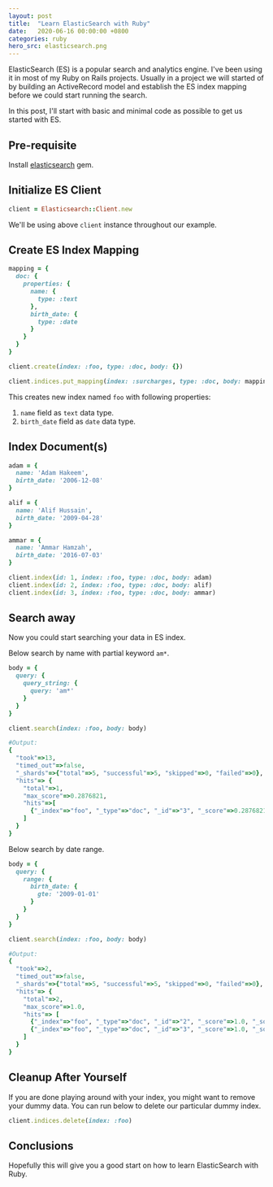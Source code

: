 ```yaml
---
layout: post
title:  "Learn ElasticSearch with Ruby"
date:   2020-06-16 00:00:00 +0800
categories: ruby
hero_src: elasticsearch.png
---
```


ElasticSearch (ES) is a popular search and analytics engine. I've been using it
in most of my Ruby on Rails projects. Usually in a project we will started of
by building an ActiveRecord model and establish the ES index mapping before we
could start running the search.

In this post, I'll start with basic and minimal code as possible to get us
started with ES.

## Pre-requisite

Install [elasticsearch] gem.

[elasticsearch]: https://github.com/elastic/elasticsearch-ruby

## Initialize ES Client

```ruby
client = Elasticsearch::Client.new
```

We'll be using above `client` instance throughout our example.

## Create ES Index Mapping

```ruby
mapping = {
  doc: {
    properties: {
      name: {
        type: :text
      },
      birth_date: {
        type: :date
      }
    }
  }
}

client.create(index: :foo, type: :doc, body: {})

client.indices.put_mapping(index: :surcharges, type: :doc, body: mapping)
```

This creates new index named `foo` with following properties:
1. `name` field as `text` data type.
2. `birth_date` field as `date` data type.

## Index Document(s)

```ruby
adam = {
  name: 'Adam Hakeem',
  birth_date: '2006-12-08'
}

alif = {
  name: 'Alif Hussain',
  birth_date: '2009-04-28'
}

ammar = {
  name: 'Ammar Hamzah',
  birth_date: '2016-07-03'
}

client.index(id: 1, index: :foo, type: :doc, body: adam)
client.index(id: 2, index: :foo, type: :doc, body: alif)
client.index(id: 3, index: :foo, type: :doc, body: ammar)
```

## Search away

Now you could start searching your data in ES index.

Below search by name with partial keyword `am*`.

```ruby
body = {
  query: {
    query_string: {
      query: 'am*'
    }
  }
}

client.search(index: :foo, body: body)

#Output:
{
  "took"=>13,
  "timed_out"=>false,
  "_shards"=>{"total"=>5, "successful"=>5, "skipped"=>0, "failed"=>0},
  "hits"=> {
    "total"=>1,
    "max_score"=>0.2876821,
    "hits"=>[
      {"_index"=>"foo", "_type"=>"doc", "_id"=>"3", "_score"=>0.2876821, "_source"=>{"name"=>"Ammar Hamzah", "birth_date"=>"2016-07-03"}}
    ]
  }
}
```

Below search by date range.

```ruby
body = {
  query: {
    range: {
      birth_date: {
        gte: '2009-01-01'
      }
    }
  }
}

client.search(index: :foo, body: body)

#Output:
{
  "took"=>2,
  "timed_out"=>false,
  "_shards"=>{"total"=>5, "successful"=>5, "skipped"=>0, "failed"=>0},
  "hits"=> {
    "total"=>2,
    "max_score"=>1.0,
    "hits"=> [
      {"_index"=>"foo", "_type"=>"doc", "_id"=>"2", "_score"=>1.0, "_source"=>{"name"=>"Alif Hussain", "birth_date"=>"2009-04-28"}},
      {"_index"=>"foo", "_type"=>"doc", "_id"=>"3", "_score"=>1.0, "_source"=>{"name"=>"Ammar Hamzah", "birth_date"=>"2016-07-03"}}
    ]
  }
}
```

## Cleanup After Yourself

If you are done playing around with your index, you might want to remove your
dummy data. You can run below to delete our particular dummy index.

```ruby
client.indices.delete(index: :foo)
```

## Conclusions

Hopefully this will give you a good start on how to learn ElasticSearch with
Ruby.
